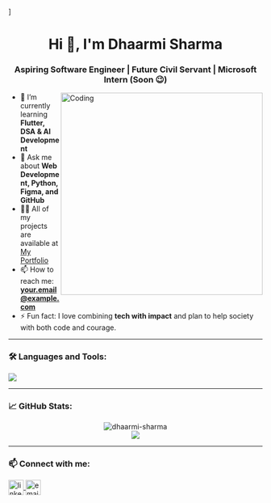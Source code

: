 ]<h1 align="center">Hi 👋, I'm Dhaarmi Sharma</h1>
<h3 align="center">Aspiring Software Engineer | Future Civil Servant | Microsoft Intern (Soon 😉)</h3>

<img align="right" alt="Coding" width="400" src="https://i.pinimg.com/originals/fd/56/8b/fd568bdc98e98ec2f6f15b9e61e23e0f.gif" />

- 🌱 I’m currently learning **Flutter, DSA & AI Development**
- 💬 Ask me about **Web Development, Python, Figma, and GitHub**
- 👩‍💻 All of my projects are available at [My Portfolio](https://your-portfolio-link.com)
- 📫 How to reach me: **your.email@example.com**
- ⚡ Fun fact: I love combining **tech with impact** and plan to help society with both code and courage.

---

### 🛠️ Languages and Tools:
<p align="left">
  <img src="https://skillicons.dev/icons?i=python,cpp,flutter,dart,html,css,js,react,figma,github,vscode" />
</p>

---

### 📈 GitHub Stats:
<p align="center">
  <img src="https://github-readme-stats.vercel.app/api?username=dhaarmi-sharma&show_icons=true&theme=radical" alt="dhaarmi-sharma" />
  <br/>
  <img src="https://github-readme-streak-stats.herokuapp.com/?user=dhaarmi-sharma&theme=radical" />
</p>

---

### 📫 Connect with me:
<p align="left">
  <a href="https://linkedin.com/in/your-linkedin" target="blank">
    <img align="center" src="https://cdn-icons-png.flaticon.com/512/174/174857.png" alt="linkedin" height="30" width="30" />
  </a>
  <a href="mailto:your.email@example.com">
    <img align="center" src="https://cdn-icons-png.flaticon.com/512/732/732200.png" alt="email" height="30" width="30" />
  </a>
</p>
